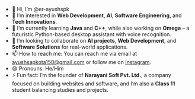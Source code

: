 - 👋 Hi, I’m @er-ayushspk
- 👀 I’m interested in **Web Development**, **AI**, **Software Engineering**, and **Tech Innovations**.
- 🌱 I’m currently learning **Java** and **C++**, while also working on **Omega** – a futuristic Python-based desktop assistant with voice recognition.
- 💞️ I’m looking to collaborate on **AI projects**, **Web Development**, and **Software Solutions** for real-world applications.
- 📫 How to reach me: You can reach me via email at [ayushsapkota158@gmail.com](mailto:ayushsapkota158@gmail.com) or follow me on [Instagram](https://www.instagram.com/ayushh_spk/).
- 😄 Pronouns: He/Him
- ⚡ Fun fact: I’m the founder of **Narayani Soft Pvt. Ltd.**, a company focused on building websites and software, and I’m also a **Class 11** student balancing studies and projects.

<!---
er-ayushspk/er-ayushspk is a ✨ special ✨ repository because its `README.md` (this file) appears on your GitHub profile.
You can click the Preview link to take a look at your changes.
--->
